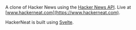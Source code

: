 A clone of Hacker News using the [Hacker News API](https://github.com/HackerNews/API). Live at [www.hackerneat.com](https://www.hackerneat.com).

HackerNeat is built using [Svelte](https://github.com/sveltejs/svelte).
